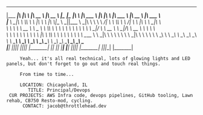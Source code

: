  _________   ___  ___   ________   ________   _________   _________   ___        _______           ___  ___   _______    ________   ________     
|\___   ___\|\  \|\  \ |\   __  \ |\   __  \ |\___   ___\|\___   ___\|\  \      |\  ___ \         |\  \|\  \ |\  ___ \  |\   __  \ |\   ___ \    
\|___ \  \_|\ \  \\\  \\ \  \|\  \\ \  \|\  \\|___ \  \_|\|___ \  \_|\ \  \     \ \   __/|        \ \  \\\  \\ \   __/| \ \  \|\  \\ \  \_|\ \   
     \ \  \  \ \   __  \\ \   _  _\\ \  \\\  \    \ \  \      \ \  \  \ \  \     \ \  \_|/__       \ \   __  \\ \  \_|/__\ \   __  \\ \  \ \\ \  
      \ \  \  \ \  \ \  \\ \  \\  \|\ \  \\\  \    \ \  \      \ \  \  \ \  \____ \ \  \_|\ \       \ \  \ \  \\ \  \_|\ \\ \  \ \  \\ \  \_\\ \ 
       \ \__\  \ \__\ \__\\ \__\\ _\ \ \_______\    \ \__\      \ \__\  \ \_______\\ \_______\       \ \__\ \__\\ \_______\\ \__\ \__\\ \_______\
        \|__|   \|__|\|__| \|__|\|__| \|_______|     \|__|       \|__|   \|_______| \|_______|        \|__|\|__| \|_______| \|__|\|__| \|_______|
        
         Yeah... it's all real technical, lots of glowing lights and LED panels, but don't forget to go out and touch real things.
         
         From time to time...
        
         LOCATION: Chicagoland, IL
            TITLE: Principal/Devops
     CUR PROJECTS: AWS Infra code, devops pipelines, GitHub tooling, Lawn rehab, CB750 Resto-mod, cycling.
          CONTACT: jacob@throttlehead.dev
